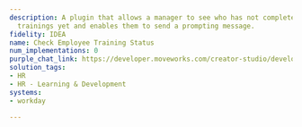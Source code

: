 ```yaml
---
description: A plugin that allows a manager to see who has not completed their required
  trainings yet and enables them to send a prompting message.
fidelity: IDEA
name: Check Employee Training Status
num_implementations: 0
purple_chat_link: https://developer.moveworks.com/creator-studio/developer-tools/purple-chat-builder/?workspace=%7B%22title%22%3A%22My+Workspace%22%2C%22botSettings%22%3A%7B%7D%2C%22mocks%22%3A%5B%7B%22id%22%3A2877%2C%22title%22%3A%22Mock+1%22%2C%22transcript%22%3A%7B%22settings%22%3A%7B%22colorStyle%22%3A%22LIGHT%22%2C%22startTime%22%3A%2211%3A43+AM%22%2C%22defaultPerson%22%3A%22CHRISTIAN%22%2C%22editable%22%3Atrue%7D%2C%22messages%22%3A%5B%7B%22from%22%3A%22USER%22%2C%22text%22%3A%22Can+you+show+me+who+has+not+completed+their+training%3F%22%7D%2C%7B%22from%22%3A%22BOT%22%2C%22text%22%3A%22Okay%2C+here+is+a+list+of+incomplete+trainings+for+your+reports.%22%2C%22cards%22%3A%5B%7B%22title%22%3A%22Jane+Doe%22%2C%22text%22%3A%22%5BRequired%5D+Ethics+Training+-+Not+Started%22%7D%2C%7B%22title%22%3A%22John+Smith%22%2C%22text%22%3A%22%5BOptional%5D+Health+%26+Safety+Awareness+-+Incomplete%22%7D%2C%7B%22title%22%3A%22Alice+Johnson%22%2C%22text%22%3A%22Diversity+%26+Inclusion+-+Incomplete%22%7D%2C%7B%22title%22%3A%22Bob+Williams%22%2C%22text%22%3A%22Infosec+Practices+-+Incomplete%22%7D%5D%7D%5D%7D%7D%5D%7D
solution_tags:
- HR
- HR - Learning & Development
systems:
- workday

---
```


